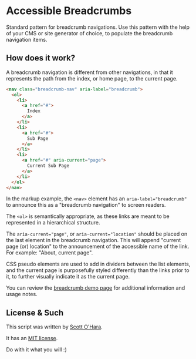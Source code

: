 # Accessible Breadcrumbs  
Standard pattern for breadcrumb navigations. Use this pattern with the help of your CMS or site generator of choice, to populate the breadcrumb navigation items.


## How does it work?  
A breadcrumb navigation is different from other navigations, in that it represents the path from the index, or home page, to the current page.

```html
<nav class="breadcrumb-nav" aria-label="breadcrumb">
  <ol>
    <li>
      <a href="#">
        Index
      </a>
    </li>
    <li>
      <a href="#">
        Sub Page
      </a>
    </li>
    <li>
      <a href="#" aria-current="page">
        Current Sub Page
      </a>
    </li>
  </ol>
</nav>
```

In the markup example, the `<nav>` element has an `aria-label="breadcrumb"` to announce this as a "breadcrumb navigation" to screen readers.  

The `<ol>` is semantically appropriate, as these links are meant to be represented in a hierarchical structure.  

The `aria-current="page"`, or `aria-current="location"` should be placed on the last element in the breadcrumb navigation.  This will append "current page (or) location" to the announcement of the accessible name of the link. For example: "About, current page".  

CSS pseudo elements are used to add in dividers between the list elements, and the current page is purposefully styled differently than the links prior to it, to further visually indicate it as the current page.

You can review the [breadcrumb demo page](https://scottaohara.github.io/a11y_breadcrumbs/) for additional information and usage notes.


## License & Such  
This script was written by [Scott O'Hara](https://twitter.com/scottohara).

It has an [MIT license](https://github.com/scottaohara/accessible-components/blob/master/LICENSE.md).

Do with it what you will :)
